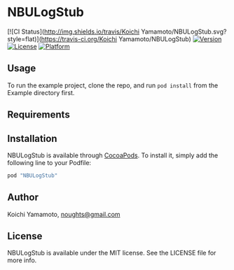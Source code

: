 # NBULogStub

[![CI Status](http://img.shields.io/travis/Koichi Yamamoto/NBULogStub.svg?style=flat)](https://travis-ci.org/Koichi Yamamoto/NBULogStub)
[![Version](https://img.shields.io/cocoapods/v/NBULogStub.svg?style=flat)](http://cocoapods.org/pods/NBULogStub)
[![License](https://img.shields.io/cocoapods/l/NBULogStub.svg?style=flat)](http://cocoapods.org/pods/NBULogStub)
[![Platform](https://img.shields.io/cocoapods/p/NBULogStub.svg?style=flat)](http://cocoapods.org/pods/NBULogStub)

## Usage

To run the example project, clone the repo, and run `pod install` from the Example directory first.

## Requirements

## Installation

NBULogStub is available through [CocoaPods](http://cocoapods.org). To install
it, simply add the following line to your Podfile:

```ruby
pod "NBULogStub"
```

## Author

Koichi Yamamoto, noughts@gmail.com

## License

NBULogStub is available under the MIT license. See the LICENSE file for more info.
